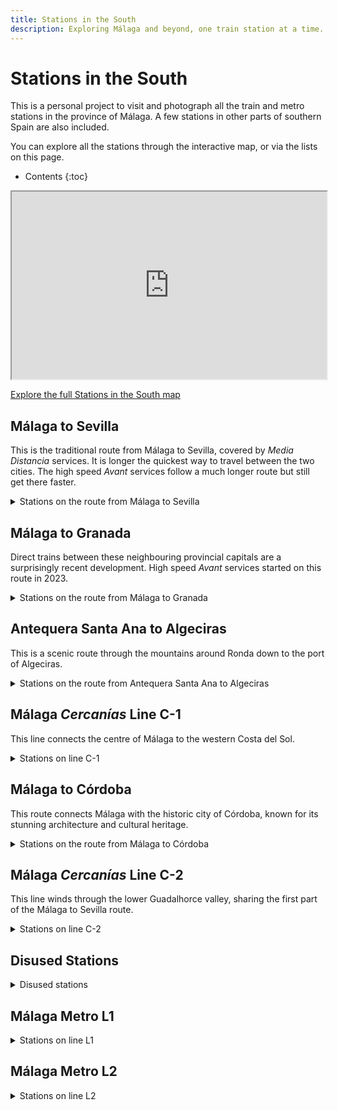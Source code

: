 ```yaml
---
title: Stations in the South
description: Exploring Málaga and beyond, one train station at a time. A personal view in words and photos. 
---
```


#  Stations in the South

This is a personal project to visit and photograph all the train and metro stations in the province of Málaga. A few stations in other parts of southern Spain are also included.

You can explore all the stations through the interactive map, or via the lists on this page.
* Contents
{:toc} 

<iframe style="height: 300px; width: 100%" title="Interactive map of the Stations in the South project" 
src="https://umap.openstreetmap.fr/en/map/stations-in-the-south_943076?scaleControl=false&miniMap=false&scrollWheelZoom=true&zoomControl=true&editMode=disabled&moreControl=null&searchControl=null&tilelayersControl=null&embedControl=null&datalayersControl=true&onLoadPanel=none&captionBar=false&captionMenus=true#8/36.9043/-4.6596"></iframe>
<p class="mapcaption"><a href="https://umap.openstreetmap.fr/en/map/stations-in-the-south_943076?scaleControl=false&miniMap=false&scrollWheelZoom=true&zoomControl=true&editMode=disabled&moreControl=true&searchControl=null&tilelayersControl=null&embedControl=null&datalayersControl=true&onLoadPanel=databrowser&captionBar=false&captionMenus=true#10/36.9043/-4.6596">Explore the full Stations in the South map</a></p>

## Málaga to Sevilla 

This is the traditional route from Málaga to Sevilla, covered by *Media Distancia* services. It is longer the quickest way to travel between the two cities. The high speed *Avant* services follow a much longer route but still get there faster. 

<details markdown="1">
<summary>
Stations on the route from Málaga to Sevilla
</summary>

- [Málaga María Zambrano](_stations-in-the-south/malaga-maria-zambrano.md)
- Álora
- Las Mellizas
- El Chorro - Caminito del Rey
- Bobadilla
- Antequera Santa Ana

</details>

## Málaga to Granada

Direct trains between these neighbouring provincial capitals are a surprisingly recent development. High speed *Avant* services started on this route in 2023. 

<details markdown="1">
<summary>
Stations on the route from Málaga to Granada
</summary>

- [Málaga Maria Zambrano](_stations-in-the-south/malaga-maria-zambrano.md)
- Antequera AV
- Loja *(Granada province)* 
</details>

## Antequera Santa Ana to Algeciras

This is a scenic route through the mountains around Ronda down to the port of Algeciras. 

<details markdown="1">
<summary>
Stations on the route from Antequera Santa Ana to Algeciras
</summary>

- Antequera Santa Ana
- Bobadilla 
- Campillos
- Almargen - Cañete la Real
- Ronda
- Arriate
- Benaojan-Montejaque
- Jimera de Líbar
- Cortes de la Frontera
- Gaucin
</details>

## Málaga *Cercanías* Line C-1

This line connects the centre of Málaga to the western Costa del Sol. 

<details markdown="1">
<summary>
Stations on line C-1
</summary>

- [Málaga Centro Alameda](_stations-in-the-south/malaga-centro-alameda.md)
- [Málaga María Zambrano](_stations-in-the-south/malaga-maria-zambrano.md)
- Victoria Kent
- Guadalhorce
- Aeropuerto
- Los Álamos
- Montemar Alto
- La Colina
- Torremolinos
- El Pinillo
- Benalmadena - Arroyo de la Miel
- Torremuelle
- [Carvajal](_stations-in-the-south/carvajal.md)
- Torreblanca
- Los Boliches
- Fuengirola
</details>

## Málaga to Córdoba

This route connects Málaga with the historic city of Córdoba, known for its stunning architecture and cultural heritage.

<details markdown="1">
<summary>
Stations on the route from Málaga to Córdoba
</summary>

- [Málaga María Zambrano](_stations-in-the-south/malaga-maria-zambrano.md)
- Antequera Santa Ana
- Puente Genil-Herrera
- Córdoba Central
</details>

## Málaga *Cercanías* Line C-2

This line winds through the lower Guadalhorce valley, sharing the first part of the Málaga to Sevilla route. 

<details markdown="1">
<summary>
Stations on line C-2
</summary>

- [Málaga Centro Alameda](_stations-in-the-south/malaga-centro-alameda.md)
- [Málaga María Zambrano](_stations-in-the-south/malaga-maria-zambrano.md)
- Victoria Kent
- Los Prados
- Campanillas
- Cártama
- Aljaima
- Pizarra
- Álora
</details>

## Disused Stations

<details markdown="1">
<summary>
Disused stations
</summary>

- Campanillas (old station)
- Antequera Ciudad
- Loja San Francisco *(Granada Province)*
</details>

## Málaga Metro L1

<details markdown="1">
<summary>
Stations on line L1
</summary>

- Atarazanas
- Guadalmedina
- El Perchel
- La Unión
- Barbarela
- Carranque
- Portada Alta
- Ciudad de la Justicia
- Universidad
- Clínico
- El Cónsul
- Paraninfo
- Andalucía Tech
</details>

## Málaga Metro L2

<details markdown="1">
<summary>
Stations on line L2
</summary>

- Guadalmedina
- El Perchel
- La Isla
- Princesa - Huelin
- El Torcal
- La Luz - La Paz
- Puerta Blanca
- Palacio de los Deportes
</details>